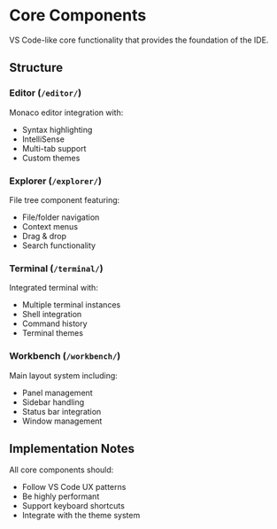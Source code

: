 # Core Components

VS Code-like core functionality that provides the foundation of the IDE.

## Structure

### Editor (`/editor/`)
Monaco editor integration with:
- Syntax highlighting
- IntelliSense 
- Multi-tab support
- Custom themes

### Explorer (`/explorer/`)
File tree component featuring:
- File/folder navigation
- Context menus
- Drag & drop
- Search functionality

### Terminal (`/terminal/`)
Integrated terminal with:
- Multiple terminal instances
- Shell integration
- Command history
- Terminal themes

### Workbench (`/workbench/`)
Main layout system including:
- Panel management
- Sidebar handling
- Status bar integration
- Window management

## Implementation Notes

All core components should:
- Follow VS Code UX patterns
- Be highly performant
- Support keyboard shortcuts
- Integrate with the theme system
